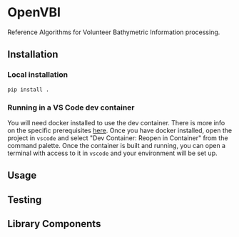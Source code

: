 # OpenVBI
Reference Algorithms for Volunteer Bathymetric Information processing.

## Installation
### Local installation

```pip install .```

### Running in a VS Code dev container
You will need docker installed to use the dev container. There is more info
on the specific prerequisites [here](https://code.visualstudio.com/docs/devcontainers/containers).
Once you have docker installed, open the project in `vscode` and select "Dev
Container: Reopen in Container" from the command palette. Once the container is
built and running, you can open a terminal with access to it in `vscode` and
your environment will be set up.

## Usage

## Testing

## Library Components
